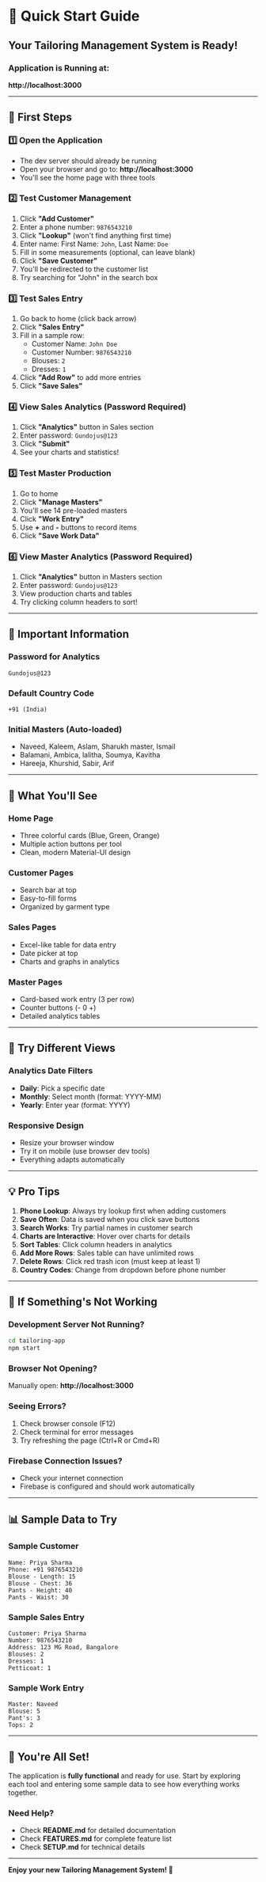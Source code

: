 # 🚀 Quick Start Guide

## Your Tailoring Management System is Ready!

### Application is Running at:
**http://localhost:3000**

---

## 🎯 First Steps

### 1️⃣ Open the Application
- The dev server should already be running
- Open your browser and go to: **http://localhost:3000**
- You'll see the home page with three tools

### 2️⃣ Test Customer Management
1. Click **"Add Customer"** 
2. Enter a phone number: `9876543210`
3. Click **"Lookup"** (won't find anything first time)
4. Enter name: First Name: `John`, Last Name: `Doe`
5. Fill in some measurements (optional, can leave blank)
6. Click **"Save Customer"**
7. You'll be redirected to the customer list
8. Try searching for "John" in the search box

### 3️⃣ Test Sales Entry
1. Go back to home (click back arrow)
2. Click **"Sales Entry"**
3. Fill in a sample row:
   - Customer Name: `John Doe`
   - Customer Number: `9876543210`
   - Blouses: `2`
   - Dresses: `1`
4. Click **"Add Row"** to add more entries
5. Click **"Save Sales"**

### 4️⃣ View Sales Analytics (Password Required)
1. Click **"Analytics"** button in Sales section
2. Enter password: `Gundojus@123`
3. Click **"Submit"**
4. See your charts and statistics!

### 5️⃣ Test Master Production
1. Go to home
2. Click **"Manage Masters"**
3. You'll see 14 pre-loaded masters
4. Click **"Work Entry"**
5. Use **+** and **-** buttons to record items
6. Click **"Save Work Data"**

### 6️⃣ View Master Analytics (Password Required)
1. Click **"Analytics"** button in Masters section
2. Enter password: `Gundojus@123`
3. View production charts and tables
4. Try clicking column headers to sort!

---

## 🔑 Important Information

### Password for Analytics
```
Gundojus@123
```

### Default Country Code
```
+91 (India)
```

### Initial Masters (Auto-loaded)
- Naveed, Kaleem, Aslam, Sharukh master, Ismail
- Balamani, Ambica, lalitha, Soumya, Kavitha
- Hareeja, Khurshid, Sabir, Arif

---

## 🎨 What You'll See

### Home Page
- Three colorful cards (Blue, Green, Orange)
- Multiple action buttons per tool
- Clean, modern Material-UI design

### Customer Pages
- Search bar at top
- Easy-to-fill forms
- Organized by garment type

### Sales Pages
- Excel-like table for data entry
- Date picker at top
- Charts and graphs in analytics

### Master Pages
- Card-based work entry (3 per row)
- Counter buttons (- 0 +)
- Detailed analytics tables

---

## 📱 Try Different Views

### Analytics Date Filters
- **Daily**: Pick a specific date
- **Monthly**: Select month (format: YYYY-MM)
- **Yearly**: Enter year (format: YYYY)

### Responsive Design
- Resize your browser window
- Try it on mobile (use browser dev tools)
- Everything adapts automatically

---

## 💡 Pro Tips

1. **Phone Lookup**: Always try lookup first when adding customers
2. **Save Often**: Data is saved when you click save buttons
3. **Search Works**: Try partial names in customer search
4. **Charts are Interactive**: Hover over charts for details
5. **Sort Tables**: Click column headers in analytics
6. **Add More Rows**: Sales table can have unlimited rows
7. **Delete Rows**: Click red trash icon (must keep at least 1)
8. **Country Codes**: Change from dropdown before phone number

---

## 🔧 If Something's Not Working

### Development Server Not Running?
```bash
cd tailoring-app
npm start
```

### Browser Not Opening?
Manually open: **http://localhost:3000**

### Seeing Errors?
1. Check browser console (F12)
2. Check terminal for error messages
3. Try refreshing the page (Ctrl+R or Cmd+R)

### Firebase Connection Issues?
- Check your internet connection
- Firebase is configured and should work automatically

---

## 📊 Sample Data to Try

### Sample Customer
```
Name: Priya Sharma
Phone: +91 9876543210
Blouse - Length: 15
Blouse - Chest: 36
Pants - Height: 40
Pants - Waist: 30
```

### Sample Sales Entry
```
Customer: Priya Sharma
Number: 9876543210
Address: 123 MG Road, Bangalore
Blouses: 2
Dresses: 1
Petticoat: 1
```

### Sample Work Entry
```
Master: Naveed
Blouse: 5
Pant's: 3
Tops: 2
```

---

## 🎉 You're All Set!

The application is **fully functional** and ready for use. Start by exploring each tool and entering some sample data to see how everything works together.

### Need Help?
- Check **README.md** for detailed documentation
- Check **FEATURES.md** for complete feature list
- Check **SETUP.md** for technical details

---

**Enjoy your new Tailoring Management System! 🎊**


